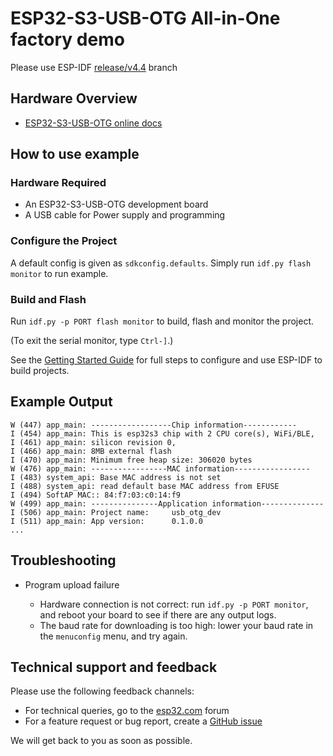 
# ESP32-S3-USB-OTG All-in-One factory demo

Please use ESP-IDF [release/v4.4](https://github.com/espressif/esp-idf/tree/release/v4.4) branch

## Hardware Overview

* [ESP32-S3-USB-OTG online docs](https://docs.espressif.com/projects/esp-dev-kits/en/latest/esp32s3/esp32-s3-usb-otg/index.html)

## How to use example

### Hardware Required

* An ESP32-S3-USB-OTG development board
* A USB cable for Power supply and programming

### Configure the Project

A default config is given as `sdkconfig.defaults`. Simply run `idf.py flash monitor` to run example.

### Build and Flash

Run `idf.py -p PORT flash monitor` to build, flash and monitor the project.

(To exit the serial monitor, type ``Ctrl-]``.)

See the [Getting Started Guide](https://docs.espressif.com/projects/esp-idf/en/latest/get-started/index.html) for full steps to configure and use ESP-IDF to build projects.

## Example Output

```
W (447) app_main: ------------------Chip information------------
I (454) app_main: This is esp32s3 chip with 2 CPU core(s), WiFi/BLE,
I (461) app_main: silicon revision 0,
I (466) app_main: 8MB external flash
I (470) app_main: Minimum free heap size: 306020 bytes
W (476) app_main: -----------------MAC information-----------------
I (483) system_api: Base MAC address is not set
I (488) system_api: read default base MAC address from EFUSE
I (494) SoftAP MAC:: 84:f7:03:c0:14:f9
W (499) app_main: ---------------Application information--------------
I (506) app_main: Project name:     usb_otg_dev
I (511) app_main: App version:      0.1.0.0
...

```

## Troubleshooting

* Program upload failure

    * Hardware connection is not correct: run `idf.py -p PORT monitor`, and reboot your board to see if there are any output logs.
    * The baud rate for downloading is too high: lower your baud rate in the `menuconfig` menu, and try again.

## Technical support and feedback

Please use the following feedback channels:

* For technical queries, go to the [esp32.com](https://esp32.com/) forum
* For a feature request or bug report, create a [GitHub issue](https://github.com/espressif/esp-dev-kits/issues)

We will get back to you as soon as possible.